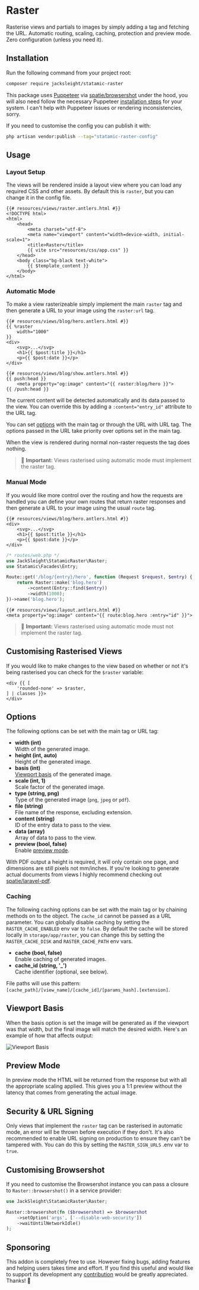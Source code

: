 <!-- statamic:hide -->

# Raster

<!-- /statamic:hide -->

Rasterise views and partials to images by simply adding a tag and fetching the URL. Automatic routing, scaling, caching, protection and preview mode. Zero configuration (unless you need it).

## Installation

Run the following command from your project root:

```bash
composer require jacksleight/statamic-raster
```

This package uses [Puppeteer](https://pptr.dev/) via [spatie/browsershot](https://spatie.be/docs/browsershot/v4/introduction) under the hood, you will also need follow the necessary Puppeteer [installation steps](https://spatie.be/docs/browsershot/v4/requirements) for your system. I can't help with Puppeteer issues or rendering inconsistencies, sorry.

If you need to customise the config you can publish it with:

```bash
php artisan vendor:publish --tag="statamic-raster-config"
```

## Usage

### Layout Setup

The views will be rendered inside a layout view where you can load any required CSS and other assets. By default this is `raster`, but you can change it in the config file.

```antlers
{{# resources/views/raster.antlers.html #}}
<!DOCTYPE html>
<html>
    <head>
        <meta charset="utf-8">
        <meta name="viewport" content="width=device-width, initial-scale=1">
        <title>Raster</title>
        {{ vite src="resources/css/app.css" }}
    </head>
    <body class="bg-black text-white">
        {{ $template_content }}
    </body>
</html>
```

### Automatic Mode

To make a view rasterizeable simply implement the main `raster` tag and then generate a URL to your image using the `raster:url` tag.

```antlers
{{# resources/views/blog/hero.antlers.html #}}
{{ %raster
    width="1000"
}}
<div>
    <svg>...</svg>
    <h1>{{ $post:title }}</h1>
    <p>{{ $post:date }}</p>
</div>
```

```antlers
{{# resources/views/blog/show.antlers.html #}}
{{ push:head }}
    <meta property="og:image" content="{{ raster:blog/hero }}">
{{ /push:head }}
```

The current content will be detected automatically and its data passed to the view. You can override this by adding a `:content="entry_id"` attribute to the URL tag.

You can set [options](#options) with the main tag or through the URL with URL tag. The options passed in the URL take priority over options set in the main tag.

When the view is rendered during normal non-raster requests the tag does nothing.

> 🚨 **Important:** Views rasterised using automatic mode must implement the raster tag.

### Manual Mode

If you would like more control over the routing and how the requests are handled you can define your own routes that return raster responses and then generate a URL to your image using the usual `route` tag.

```antlers
{{# resources/views/blog/hero.antlers.html #}}
<div>
    <svg>...</svg>
    <h1>{{ $post:title }}</h1>
    <p>{{ $post:date }}</p>
</div>
```

```php
/* routes/web.php */
use JackSleight\StatamicRaster\Raster;
use Statamic\Facades\Entry;

Route::get('/blog/{entry}/hero', function (Request $request, $entry) {
    return Raster::make('blog.hero')
        ->content(Entry::find($entry))
        ->width(1000);
})->name('blog.hero');
```

```blade
{{# resources/views/layout.antlers.html #}}
<meta property="og:image" content="{{ route:blog.hero :entry="id" }}">
```

> 🚨 **Important:** Views rasterised using automatic mode must not  implement the raster tag.

## Customising Rasterised Views

If you would like to make changes to the view based on whether or not it's being rasterised you can check for the `$raster` variable:

```antlers
<div {{ [
    'rounded-none' => $raster,
] | classes }}>
</div>
```

## Options

The following options can be set with the main tag or URL tag:

* **width (int)**  
  Width of the generated image.
* **height (int, auto)**  
  Height of the generated image.
* **basis (int)**  
  [Viewport basis](#viewport-basis) of the generated image. 
* **scale (int, 1)**  
  Scale factor of the generated image.
* **type (string, png)**  
  Type of the generated image (`png`, `jpeg` or `pdf`).
* **file (string)**  
  File name of the response, excluding extension.
* **content (string)**  
  ID of the entry data to pass to the view.
* **data (array)**  
  Array of data to pass to the view.
* **preview (bool, false)**  
  Enable [preview mode](#preview-mode).

With PDF output a height is required, it will only contain one page, and dimensions are still pixels not mm/inches. If you're looking to generate actual documents from views I highly recommend checking out [spatie/laravel-pdf](https://github.com/spatie/laravel-pdf).

### Caching

The following caching options can be set with the main tag or by chaining methods on to the object. The `cache_id` cannot be passed as a URL parameter. You can globally disable caching by setting the `RASTER_CACHE_ENABLED` env var to `false`. By default the cache will be stored locally in `storage/app/raster`, you can change this by setting the `RASTER_CACHE_DISK` and `RASTER_CACHE_PATH` env vars.

* **cache (bool, false)**  
  Enable caching of generated images.
* **cache_id (string, '_')**  
  Cache identifier (optional, see below).

File paths will use this pattern: `[cache_path]/[view_name]/[cache_id]/[params_hash].[extension]`.

## Viewport Basis

When the basis option is set the image will be generated as if the viewport was that width, but the final image will match the desired width. Here's an example of how that affects output:

![Viewport Basis](https://jacksleight.dev/assets/packages/statamic-raster/viewport-basis.jpg)

## Preview Mode

In preview mode the HTML will be returned from the response but with all the appropriate scaling applied. This gives you a 1:1 preview without the latency that comes from generating the actual image.

## Security & URL Signing

Only views that implement the `raster` tag can be rasterised in automatic mode, an error will be thrown before execution if they don't. It's also recommended to enable URL signing on production to ensure they can't be tampered with. You can do this by setting the `RASTER_SIGN_URLS` .env var to `true`.

## Customising Browsershot

If you need to customise the Browsershot instance you can pass a closure to `Raster::browsershot()` in a service provider:

```php
use JackSleight\StatamicRaster\Raster;

Raster::browsershot(fn ($browsershot) => $browsershot
    ->setOption('args', ['--disable-web-security'])
    ->waitUntilNetworkIdle()
);
```

## Sponsoring 

This addon is completely free to use. However fixing bugs, adding features and helping users takes time and effort. If you find this useful and would like to support its development any [contribution](https://github.com/sponsors/jacksleight) would be greatly appreciated. Thanks! 🙂
